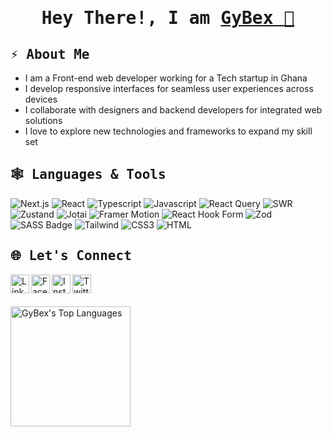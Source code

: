 <h1 align="center">
     <samp>
        Hey There!, I am
          <b>
                  <a target="_blank" href="https://gybex.dev">GyBex 👋
                  </a>
            </b>
        </samp>
</h1>

<h2>
     <samp>
         <b>
            ⚡ About Me
         </b>
     </samp>
</h2>

- I am a Front-end web developer working for a Tech startup in Ghana
- I develop responsive interfaces for seamless user experiences across devices
- I collaborate with designers and backend developers for integrated web solutions
- I love to explore new technologies and frameworks to expand my skill set

<h2>
     <samp>
         <b>
             🕸 Languages & Tools
         </b>
     </samp>
</h2>

![Next.js](https://img.shields.io/badge/next.js-000000?style=for-the-badge&logo=nextdotjs&logoColor=white)
![React](https://img.shields.io/badge/-React-61DBFB?style=for-the-badge&labelColor=black&logo=react&logoColor=61DBFB)
![Typescript](https://img.shields.io/badge/Typescript-007acc?style=for-the-badge&labelColor=black&logo=typescript&logoColor=007acc)
![Javascript](https://img.shields.io/badge/Javascript-F0DB4F?style=for-the-badge&labelColor=black&logo=javascript&logoColor=F0DB4F)
![React Query](https://img.shields.io/badge/-React_Query-FF4154?style=for-the-badge&logo=react%20query&logoColor=white)
![SWR](https://img.shields.io/badge/SWR-000000?style=for-the-badge&logo=vercel&logoColor=ffffff&labelColor=000000)
![Zustand](https://img.shields.io/badge/-Zustand-FF3E00?style=for-the-badge&labelColor=black&logo=zustand&logoColor=FF3E00)
![Jotai](https://img.shields.io/badge/Jotai-000000?style=for-the-badge&logo=jotai&logoColor=ffffff&labelColor=000000)
![Framer Motion](https://img.shields.io/badge/-Framer_Motion-0055FF?style=for-the-badge&labelColor=black&logo=framer&logoColor=0055FF)
![React Hook Form](https://img.shields.io/badge/-React_Hook_Form-FF69B4?style=for-the-badge&labelColor=black&logo=react&logoColor=FF69B4)
![Zod](https://img.shields.io/badge/-Zod-0000FF?style=for-the-badge&labelColor=black&logo=zod&logoColor=0000FF)
![SASS Badge](https://img.shields.io/badge/Sass-CC6699?style=for-the-badge&logo=sass&logoColor=white)
![Tailwind](https://img.shields.io/badge/Tailwind_CSS-092749?style=for-the-badge&logo=tailwindcss&logoColor=06B6D4&labelColor=000000)
![CSS3](https://img.shields.io/badge/CSS3-1572B6?style=for-the-badge&logo=css3&logoColor=white)
![HTML](https://img.shields.io/badge/HTML5-E34F26?style=for-the-badge&logo=html5&logoColor=white)
<br>

<h2>
     <samp>
         <b>
              🌐 Let's Connect
         </b>
     </samp>
</h2>

<a href="https://www.linkedin.com/in/enock-yawson-696b71222" target="_blank">
  <img align="left" alt="Linkedin" width="30px" src="https://cdn-icons-png.flaticon.com/512/174/174857.png" />
</a>
<a href="https://www.facebook.com/gybex.enock" target="_blank">
  <img align="left" alt="Facebook" width="30px" src="https://upload.wikimedia.org/wikipedia/commons/thumb/c/cd/Facebook_logo_%28square%29.png/600px-Facebook_logo_%28square%29.png" />
</a>
<a href="https://www.instagram.com/gybex.enock" target="_blank">
  <img align="left" alt="Instagram" width="30px" src="https://upload.wikimedia.org/wikipedia/commons/thumb/a/a5/Instagram_icon.png/600px-Instagram_icon.png?20200512141346" />
</a>
<a href="https://twitter.com/gybex_enock" target="_blank">
  <img align="left" alt="Twitter" width="30px" src="https://cdn-icons-png.flaticon.com/512/733/733579.png" />
</a>
<br>
<br>
<br>
 
<img alt="GyBex's Top Languages" src="https://github-readme-stats.vercel.app/api/top-langs/?username=Yawson-Enoch&theme=gruvbox&border_color=d65d0e&layout=compact" height="192px"/>
